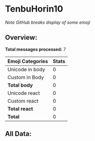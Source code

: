 # TenbuHorin10

*Note GitHub breaks display of some emoji*

## Overview:

**Total messages processed:** 7

Emoji Categories | Stats
-------|--------
Unicode in body | 0
Custom in Body | 0
**Total body** | 0
Unicode react | 0
Custom react | 0
**Total react** | 0
**Total** | 0

## All Data:

